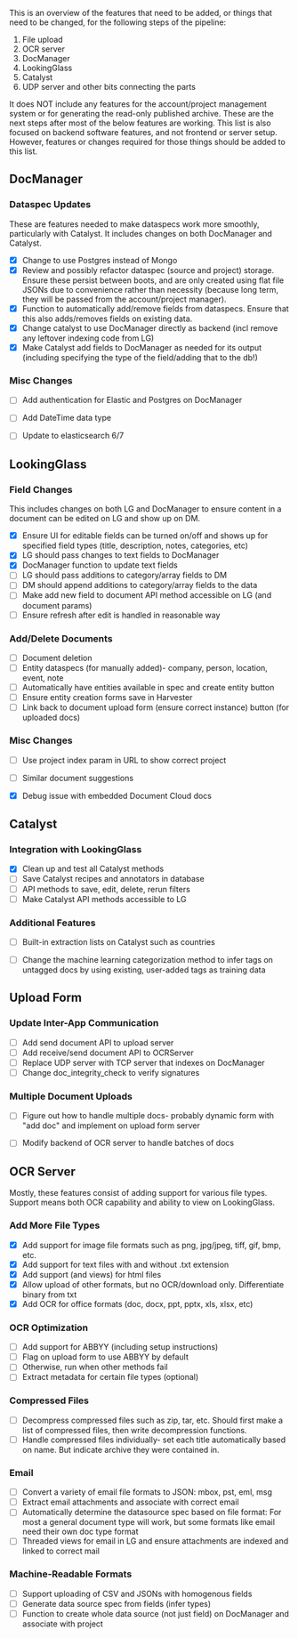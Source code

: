 This is an overview of the features that need to be added, or things that need
to be changed, for the following steps of the pipeline:
1. File upload
2. OCR server
3. DocManager
4. LookingGlass
5. Catalyst
6. UDP server and other bits connecting the parts

It does NOT include any features for the account/project management system or
for generating the read-only published archive. These are the next steps
after most of the below features are working. This list is also focused on
backend software features, and not frontend or server setup. However, features
or changes required for those things should be added to this list.


## DocManager

### Dataspec Updates
These are features needed to make dataspecs work more smoothly, particularly
with Catalyst. It includes changes on both DocManager and Catalyst.

- [x] Change to use Postgres instead of Mongo
- [x] Review and possibly refactor dataspec (source and project) storage. Ensure
these persist between boots, and are only created using flat file JSONs due to
convenience rather than necessity (because long term, they will be passed from
the account/project manager).
- [x] Function to automatically add/remove fields from dataspecs. Ensure that
this also adds/removes fields on existing data.
- [x] Change catalyst to use DocManager directly as backend (incl remove any
leftover indexing code from LG)
- [x] Make Catalyst add fields to DocManager as needed for its output
(including specifying the type of the field/adding that to the db!)

### Misc Changes

- [ ] Add authentication for Elastic and Postgres on DocManager
- [ ] Add DateTime data type
- [ ] Update to elasticsearch 6/7


## LookingGlass

### Field Changes
This includes changes on both LG and DocManager to ensure content in a
document can be edited on LG and show up on DM.

- [x] Ensure UI for editable fields can be turned on/off and shows up for
specified field types (title, description, notes, categories, etc)
- [x] LG should pass changes to text fields to DocManager
- [x] DocManager function to update text fields
- [ ] LG should pass additions to category/array fields to DM
- [ ] DM should append additions to category/array fields to the data
- [ ] Make add new field to document API method accessible on LG (and document params)
- [ ] Ensure refresh after edit is handled in reasonable way

### Add/Delete Documents
- [ ] Document deletion
- [ ] Entity dataspecs (for manually added)- company, person, location, event, note
- [ ] Automatically have entities available in spec and create entity button
- [ ] Ensure entity creation forms save in Harvester
- [ ] Link back to document upload form (ensure correct instance) button (for uploaded docs)

### Misc Changes

- [ ] Use project index param in URL to show correct project
- [ ] Similar document suggestions
- [x] Debug issue with embedded Document Cloud docs


## Catalyst

### Integration with LookingGlass

- [x] Clean up and test all Catalyst methods
- [ ] Save Catalyst recipes and annotators in database
- [ ] API methods to save, edit, delete, rerun filters
- [ ] Make Catalyst API methods accessible to LG

### Additional Features

- [ ] Built-in extraction lists on Catalyst such as countries
- [ ] Change the machine learning categorization method to infer tags on
untagged docs by using existing, user-added tags as training data


## Upload Form

### Update Inter-App Communication
- [ ] Add send document API to upload server
- [ ] Add receive/send document API to OCRServer
- [ ] Replace UDP server with TCP server that indexes on DocManager
- [ ] Change doc_integrity_check to verify signatures

### Multiple Document Uploads
- [ ] Figure out how to handle multiple docs- probably dynamic form with "add
doc" and implement on upload form server
- [ ] Modify backend of OCR server to handle batches of docs


## OCR Server
Mostly, these features consist of adding support for various file
types. Support means both OCR capability and ability to view on LookingGlass.

### Add More File Types
- [x] Add support for image file formats such as png, jpg/jpeg, tiff, gif,
bmp, etc.
- [x] Add support for text files with and without .txt extension
- [x] Add support (and views) for html files
- [x] Allow upload of other formats, but no OCR/download only. Differentiate
binary from txt
- [x] Add OCR for office formats (doc, docx, ppt, pptx, xls, xlsx, etc)

### OCR Optimization

- [ ] Add support for ABBYY (including setup instructions)
- [ ] Flag on upload form to use ABBYY by default
- [ ] Otherwise, run when other methods fail
- [ ] Extract metadata for certain file types (optional)

### Compressed Files

- [ ] Decompress compressed files such as zip, tar, etc. Should first make a
list of compressed files, then write decompression functions.
- [ ] Handle compressed files individually- set each title automatically based
on name. But indicate archive they were contained in.

### Email

- [ ] Convert a variety of email file formats to JSON: mbox, pst, eml, msg
- [ ] Extract email attachments and associate with correct email
- [ ] Automatically determine the datasource spec based on file format: For
most a general document type will work, but some formats like email need
their own doc type format
- [ ] Threaded views for email in LG and ensure attachments are indexed and
linked to correct mail

### Machine-Readable Formats

- [ ] Support uploading of CSV and JSONs with homogenous fields
- [ ] Generate data source spec from fields (infer types)
- [ ] Function to create whole data source (not just field) on DocManager and associate with project

